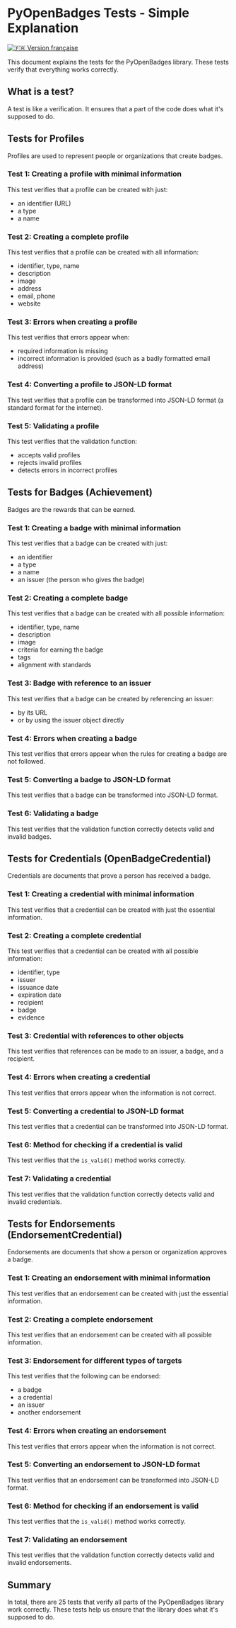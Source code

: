# PyOpenBadges Tests - Simple Explanation

[![🇫🇷 Version française](https://img.shields.io/badge/🇫🇷_Version_française-blue.svg)](TESTS.fr.md)

This document explains the tests for the PyOpenBadges library. These tests verify that everything works correctly.

## What is a test?

A test is like a verification. It ensures that a part of the code does what it's supposed to do.

## Tests for Profiles

Profiles are used to represent people or organizations that create badges.

### Test 1: Creating a profile with minimal information
This test verifies that a profile can be created with just:
- an identifier (URL)
- a type
- a name

### Test 2: Creating a complete profile
This test verifies that a profile can be created with all information:
- identifier, type, name
- description
- image
- address
- email, phone
- website

### Test 3: Errors when creating a profile
This test verifies that errors appear when:
- required information is missing
- incorrect information is provided (such as a badly formatted email address)

### Test 4: Converting a profile to JSON-LD format
This test verifies that a profile can be transformed into JSON-LD format (a standard format for the internet).

### Test 5: Validating a profile
This test verifies that the validation function:
- accepts valid profiles
- rejects invalid profiles
- detects errors in incorrect profiles

## Tests for Badges (Achievement)

Badges are the rewards that can be earned.

### Test 1: Creating a badge with minimal information
This test verifies that a badge can be created with just:
- an identifier
- a type
- a name
- an issuer (the person who gives the badge)

### Test 2: Creating a complete badge
This test verifies that a badge can be created with all possible information:
- identifier, type, name
- description
- image
- criteria for earning the badge
- tags
- alignment with standards

### Test 3: Badge with reference to an issuer
This test verifies that a badge can be created by referencing an issuer:
- by its URL
- or by using the issuer object directly

### Test 4: Errors when creating a badge
This test verifies that errors appear when the rules for creating a badge are not followed.

### Test 5: Converting a badge to JSON-LD format
This test verifies that a badge can be transformed into JSON-LD format.

### Test 6: Validating a badge
This test verifies that the validation function correctly detects valid and invalid badges.

## Tests for Credentials (OpenBadgeCredential)

Credentials are documents that prove a person has received a badge.

### Test 1: Creating a credential with minimal information
This test verifies that a credential can be created with just the essential information.

### Test 2: Creating a complete credential
This test verifies that a credential can be created with all possible information:
- identifier, type
- issuer
- issuance date
- expiration date
- recipient
- badge
- evidence

### Test 3: Credential with references to other objects
This test verifies that references can be made to an issuer, a badge, and a recipient.

### Test 4: Errors when creating a credential
This test verifies that errors appear when the information is not correct.

### Test 5: Converting a credential to JSON-LD format
This test verifies that a credential can be transformed into JSON-LD format.

### Test 6: Method for checking if a credential is valid
This test verifies that the `is_valid()` method works correctly.

### Test 7: Validating a credential
This test verifies that the validation function correctly detects valid and invalid credentials.

## Tests for Endorsements (EndorsementCredential)

Endorsements are documents that show a person or organization approves a badge.

### Test 1: Creating an endorsement with minimal information
This test verifies that an endorsement can be created with just the essential information.

### Test 2: Creating a complete endorsement
This test verifies that an endorsement can be created with all possible information.

### Test 3: Endorsement for different types of targets
This test verifies that the following can be endorsed:
- a badge
- a credential
- an issuer
- another endorsement

### Test 4: Errors when creating an endorsement
This test verifies that errors appear when the information is not correct.

### Test 5: Converting an endorsement to JSON-LD format
This test verifies that an endorsement can be transformed into JSON-LD format.

### Test 6: Method for checking if an endorsement is valid
This test verifies that the `is_valid()` method works correctly.

### Test 7: Validating an endorsement
This test verifies that the validation function correctly detects valid and invalid endorsements.

## Summary

In total, there are 25 tests that verify all parts of the PyOpenBadges library work correctly. These tests help us ensure that the library does what it's supposed to do.
